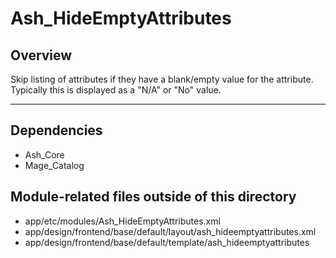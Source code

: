 # Ash_HideEmptyAttributes


## Overview

Skip listing of attributes if they have a blank/empty value for the attribute.
Typically this is displayed as a "N/A" or "No" value.

----------------

## Dependencies

+ Ash_Core
+ Mage_Catalog

## Module-related files outside of this directory

+ app/etc/modules/Ash_HideEmptyAttributes.xml
+ app/design/frontend/base/default/layout/ash_hideemptyattributes.xml
+ app/design/frontend/base/default/template/ash_hideemptyattributes
